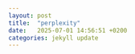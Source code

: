 ```yaml
---
layout: post
title:  "perplexity"
date:   2025-07-01 14:56:51 +0200
categories: jekyll update
---
```



